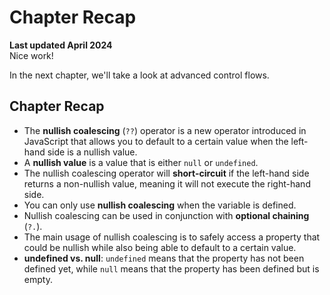 # Chapter Recap

**Last updated April 2024**  
Nice work!

In the next chapter, we'll take a look at advanced control flows.

## Chapter Recap

- The **nullish coalescing** (`??`) operator is a new operator introduced in JavaScript that allows you to default to a certain value when the left-hand side is a nullish value.
- A **nullish value** is a value that is either `null` or `undefined`.
- The nullish coalescing operator will **short-circuit** if the left-hand side returns a non-nullish value, meaning it will not execute the right-hand side.
- You can only use **nullish coalescing** when the variable is defined.
- Nullish coalescing can be used in conjunction with **optional chaining** (`?.`).
- The main usage of nullish coalescing is to safely access a property that could be nullish while also being able to default to a certain value.
- **undefined vs. null**: `undefined` means that the property has not been defined yet, while `null` means that the property has been defined but is empty.
```

